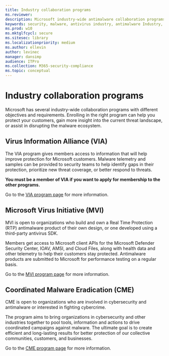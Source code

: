 ```yaml
---
title: Industry collaboration programs
ms.reviewer:
description: Microsoft industry-wide antimalware collaboration programs - Virus Information Alliance (VIA), Microsoft Virus Initiative (MVI), and Coordinated Malware Eradication (CME)
keywords: security, malware, antivirus industry, antimalware Industry, collaboration programs, alliances, Virus Information Alliance, Microsoft Virus Initiative, Coordinated Malware Eradication, WDSI, MMPC, Microsoft Malware Protection Center, partnerships
ms.prod: w10
ms.mktglfcycl: secure
ms.sitesec: library
ms.localizationpriority: medium
ms.author: ellevin
author: levinec
manager: dansimp
audience: ITPro
ms.collection: M365-security-compliance
ms.topic: conceptual
---
```

# Industry collaboration programs

Microsoft has several industry-wide collaboration programs with different objectives and requirements. Enrolling in the right program can help you protect your customers, gain more insight into the current threat landscape, or assist in disrupting the malware ecosystem.

## Virus Information Alliance (VIA)

The VIA program gives members access to information that will help improve protection for Microsoft customers. Malware telemetry and samples can be provided to security teams to help identify gaps in their protection, prioritize new threat coverage, or better respond to threats.

**You must be a member of VIA if you want to apply for membership to the other programs.**

Go to the [VIA program page](virus-information-alliance-criteria.md) for more information.

## Microsoft Virus Initiative (MVI)

MVI is open to organizations who build and own a Real Time Protection (RTP) antimalware product of their own design, or one developed using a third-party antivirus SDK.

Members get access to Microsoft client APIs for the Microsoft Defender Security Center, IOAV, AMSI, and Cloud Files, along with health data and other telemetry to help their customers stay protected. Antimalware products are submitted to Microsoft for performance testing on a regular basis.

Go to the [MVI program page](virus-initiative-criteria.md) for more information.

## Coordinated Malware Eradication (CME)

CME is open to organizations who are involved in cybersecurity and antimalware or interested in fighting cybercrime.

The program aims to bring organizations in cybersecurity and other industries together to pool tools, information and actions to drive coordinated campaigns against malware. The ultimate goal is to create efficient and long-lasting results for better protection of our collective communities, customers, and businesses.

Go to the [CME program page](coordinated-malware-eradication.md) for more information.
